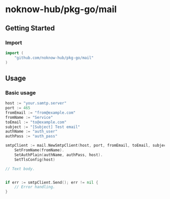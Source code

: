 # noknow-hub/pkg-go/mail

## Getting Started

### Import

```go
import (
    "github.com/noknow-hub/pkg-go/mail"
)
```

## Usage

### Basic usage

```go
host := "your.samtp.server"
port := 465
fromEmail := "from@example.com"
fromName := "Service"
toEmail := "to@example.com"
subject := "[Subject] Test email"
authName := "auth_user"
authPass := "auth_pass"

smtpClient := mail.NewSmtpClient(host, port, fromEmail, toEmail, subject).
    SetFromName(fromName).
    SetAuthPlain(authName, authPass, host).
    SetTlsConfig(host)

// Text body.


if err := smtpClient.Send(); err != nil {
    // Error handling.
}
```
